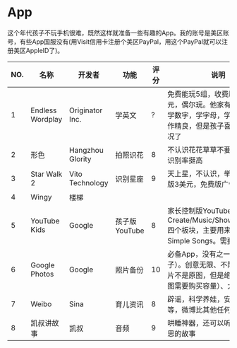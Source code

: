 App
===

这个年代孩子不玩手机很难，既然这样就准备一些有趣的App。我的账号是美区账号，有些App国服没有(用Visit信用卡注册个美区PayPal，用这个PayPal就可以注册美区AppleID了)。

NO. | 名称 | 开发者 | 功能 | 评分 | 说明
--- | --- | --- | --- | --- | --- 
1 | Endless Wordplay | Originator Inc. | 学英文 | ? | 免费能玩5组，收费版是15美元，偶尔玩。他家有很多App，学数字，学字母，学单词。。。制作精良，但是孩子喜不喜欢看情况了
2 | 形色 | Hangzhou Glority | 拍照识花 | 8 | 不认识花花草草不要紧，有他。识别率挺高
3 | Star Walk 2 | Vito Technology | 识别星座 | 9 | 天上星，不认识，举手机。收费版3美元，免费版广告略多。
4 | Wingy | 楼梯
5 | YouTube Kids | Google | 孩子版YouTube | 8 | 家长控制版YouTube，包括Create/Music/Shows/Learning四个板块，主要用来看Super Simple Songs。需要配合梯子
6 | Google Photos | Google | 照片备份 | 10 | 必备App，没有之一（但也要梯子）。创意无限、不限容量（照片不是原图，但是绝对够用，原图需要购买容量）、大厂保证
7 | Weibo | Sina | 育儿资讯 | 8 | 辟谣，科学养娃，安全知识等等，微博比其他任何通道方便
8 | 凯叔讲故事 | 凯叔 | 音频 | 9 | 哄睡神器，还可以听很多很有意思的故事